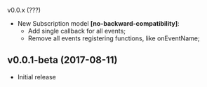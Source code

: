 v0.0.x (???) 
* New Subscription model **[no-backward-compatibility]**:
  - Add single callback for all events;
  - Remove all events registering functions, like onEventName;

v0.0.1-beta (2017-08-11)
-------------------
* Initial release
